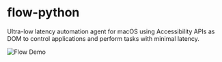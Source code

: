 # flow-python

Ultra-low latency automation agent for macOS using Accessibility APIs as DOM to control applications and perform tasks with minimal latency.

![Flow Demo](flow.gif)
